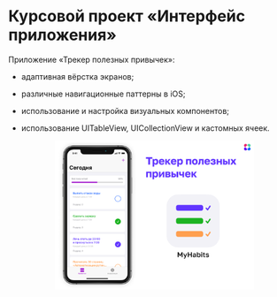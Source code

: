 # Курсовой проект «Интерфейс приложения»

Приложение «Трекер полезных привычек»:

- адаптивная вёрстка экранов;

- различные навигационные паттерны в iOS;

- использование и настройка визуальных компонентов;

- использование UITableView, UICollectionView и кастомных ячеек.

  <p align="center" width="100%">
    <img width="75%" src="./promo.png"> 
  </p>

